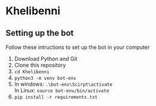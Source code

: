 # Khelibenni

## Setting up the bot
Follow these intructions to set up the bot in your computer
1. Download Python and Git
2. Clone this repository
3. `cd Khelibenni`
4. `python3 -m venv bot-env`
5. In windows: `.\bot-env\Scirpt\activate`\
   In Linux: `source bot-env/bin/activate`
6. `pip install -r requirements.txt`